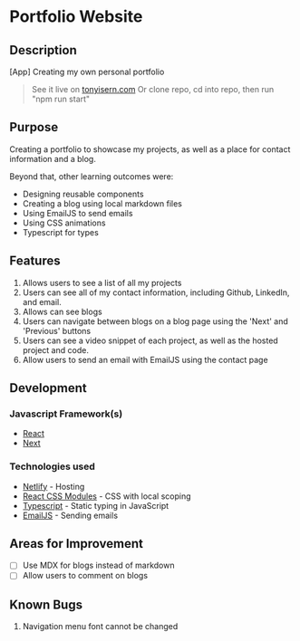 # Portfolio Website

## Description

[App] Creating my own personal portfolio

> See it live on [tonyisern.com](tonyisern.com)
> Or clone repo, cd into repo, then run "npm run start"

## Purpose

Creating a portfolio to showcase my projects, as well as a place for contact information and a blog.

Beyond that, other learning outcomes were:

- Designing reusable components
- Creating a blog using local markdown files
- Using EmailJS to send emails
- Using CSS animations
- Typescript for types


## Features

1. Allows users to see a list of all my projects
2. Users can see all of my contact information, including Github, LinkedIn, and email.
3. Allows can see blogs
4. Users can navigate between blogs on a blog page using the 'Next' and 'Previous' buttons
5. Users can see a video snippet of each project, as well as the hosted project and code.
6. Allow users to send an email with EmailJS using the contact page

## Development

### Javascript Framework(s)

- [React](https://github.com/facebook/create-react-app)
- [Next](https://nextjs.org/)

### Technologies used

- [Netlify](https://www.netlify.com/) - Hosting
- [React CSS Modules](https://github.com/gajus/react-css-modules) - CSS with local scoping
- [Typescript](https://www.typescriptlang.org/) - Static typing in JavaScript
- [EmailJS](https://www.emailjs.com/) - Sending emails


## Areas for Improvement

* [ ] Use MDX for blogs instead of markdown
* [ ] Allow users to comment on blogs

## Known Bugs

1. Navigation menu font cannot be changed
